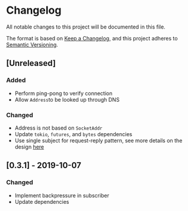# Changelog

All notable changes to this project will be documented in this file.

The format is based on [Keep a Changelog](https://keepachangelog.com/en/1.0.0/),
and this project adheres to [Semantic Versioning](https://semver.org/spec/v2.0.0.html).

## [Unreleased]

### Added

- Perform ping-pong to verify connection
- Allow `Address`to be looked up through DNS

### Changed

- Address is not based on `SocketAddr`
- Update `tokio`, `futures`, and `bytes` dependencies
- Use single subject for request-reply pattern, see more details on the design [here](https://github.com/nats-io/nats.go/issues/294)

## [0.3.1] - 2019-10-07

### Changed

- Implement backpressure in subscriber
- Update dependencies
